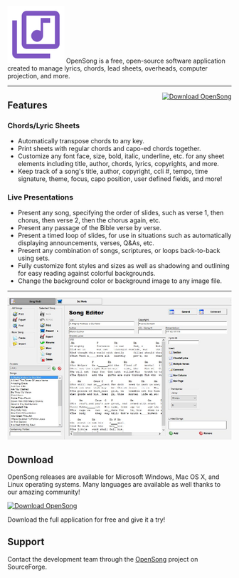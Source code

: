 #

<div class="banner clearfix">
  <img src="images/logo.png" class="logo"/>
  OpenSong is a free, open-source software application created to manage lyrics, chords, lead sheets, overheads, computer projection, and more.
</div>

---

<div style="float: right"><a href="https://sourceforge.net/projects/opensong/files/latest/download"><img src="https://a.fsdn.com/con/app/sf-download-button" srcset="https://a.fsdn.com/con/app/sf-download-button?button_size=2x 2x" alt="Download OpenSong" width="276" height="48" /></a></div>

## Features

### Chords/Lyric Sheets

- Automatically transpose chords to any key.
- Print sheets with regular chords and capo-ed chords together.
- Customize any font face, size, bold, italic, underline, etc. for any sheet elements including title, author, chords, lyrics, copyrights, and more.
- Keep track of a song's title, author, copyright, ccli #, tempo, time signature, theme, focus, capo position, user defined fields, and more!

### Live Presentations

- Present any song, specifying the order of slides, such as verse 1, then chorus, then verse 2, then the chorus again, etc.
- Present any passage of the Bible verse by verse.
- Present a timed loop of slides, for use in situations such as automatically displaying announcements, verses, Q&As, etc.
- Present any combination of songs, scriptures, or loops back-to-back using sets.
- Fully customize font styles and sizes as well as shadowing and outlining for easy reading against colorful backgrounds.
- Change the background color or background image to any image file.

---

![](images/screenshot.jpg)

## Download

OpenSong releases are available for Microsoft Windows, Mac OS X, and Linux operating systems. Many languages are available as well thanks to our amazing community!

<p><a href="https://sourceforge.net/projects/opensong/files/latest/download"><img src="https://a.fsdn.com/con/app/sf-download-button" srcset="https://a.fsdn.com/con/app/sf-download-button?button_size=2x 2x" alt="Download OpenSong" width="276" height="48" /></a></p>

Download the full application for free and give it a try!

## Support

Contact the development team through the [OpenSong](https://sourceforge.net/projects/opensong) project on SourceForge.
